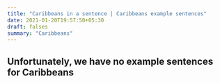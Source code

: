 ```yaml
---
title: "Caribbeans in a sentence | Caribbeans example sentences"
date: 2021-01-20T19:57:50+05:30
draft: falses
summary: "Caribbeans"
---
```

## Unfortunately, we have no example sentences for Caribbeans                 

